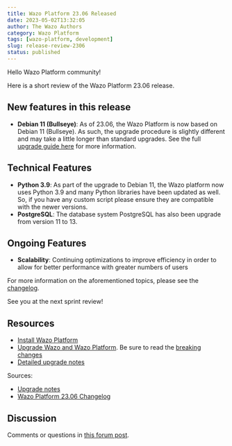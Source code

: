 ```yaml
---
title: Wazo Platform 23.06 Released
date: 2023-05-02T13:32:05
author: The Wazo Authors
category: Wazo Platform
tags: [wazo-platform, development]
slug: release-review-2306
status: published
---
```


Hello Wazo Platform community!

Here is a short review of the Wazo Platform 23.06 release.

## New features in this release

- **Debian 11 (Bullseye)**: As of 23.06, the Wazo Platform is now based on Debian 11 (Bullseye).
  As such, the upgrade procedure is slightly different and may take a little longer than standard upgrades.
  See the full [upgrade guide here](/uc-doc/upgrade/upgrade_notes_details/23-06/bullseye) for more information.

## Technical Features

- **Python 3.9**: As part of the upgrade to Debian 11, the Wazo platform now uses Python 3.9 and many Python libraries have been updated as well.
  So, if you have any custom script please ensure they are compatible with the newer versions.
- **PostgreSQL**: The database system PostgreSQL has also been upgrade from version 11 to 13.

## Ongoing Features

- **Scalability**: Continuing optimizations to improve efficiency in order to allow for better performance with greater numbers of users

For more information on the aforementioned topics, please see the [changelog](https://wazo-dev.atlassian.net/issues/?jql=project%3DWAZO%20AND%20fixVersion%3D23.06).

See you at the next sprint review!

## Resources

- [Install Wazo Platform](/use-cases)
- [Upgrade Wazo and Wazo Platform](/uc-doc/upgrade/). Be sure to read the
  [breaking changes](/uc-doc/upgrade/upgrade_notes#23-06)
- [Detailed upgrade notes](/uc-doc/upgrade/upgrade_notes_details/23-06/bullseye)

Sources:

- [Upgrade notes](/uc-doc/upgrade/upgrade_notes#23-06)
- [Wazo Platform 23.06 Changelog](https://wazo-dev.atlassian.net/issues/?jql=project%3DWAZO%20AND%20fixVersion%3D23.06)

## Discussion

Comments or questions in
[this forum post](https://wazo-platform.discourse.group/t/blog-wazo-platform-23-06-released).
